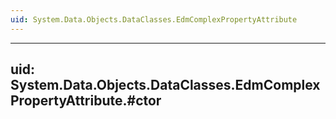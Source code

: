 ```yaml
---
uid: System.Data.Objects.DataClasses.EdmComplexPropertyAttribute
---
```


---
uid: System.Data.Objects.DataClasses.EdmComplexPropertyAttribute.#ctor
---
